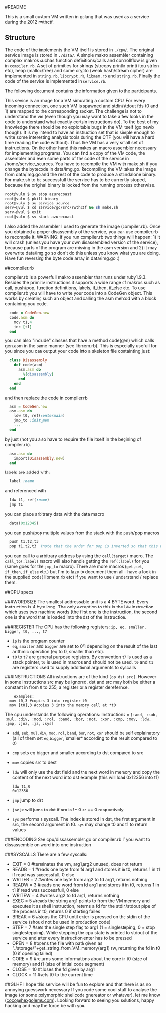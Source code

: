#README

This is a small custom VM written in golang that was used as a service during the 2012 rwthctf. 

## Structure
The code of the implements the VM itself is stored in `./cpu/`. The original service image is stored in `./data/`. 
A simple makro assembler containing complex makros suchas function definitions/calls and controllflow is given in `compiler.rb`. A set of primities for strings (strcopy println printi itou strlen etc), heap (malloc/free) and some crypto (weak hash/stream cipher) are implemented in `string.rb`, `libcrypt.rb`, `libmem.rb` and `string.rb`. Finally the code of the service is implemented in `service.rb`.

The following document contains the information given to the participants.

This sevice is an image for a VM simulating a custom CPU. For every incoming connection,
one such VM is spawned and stdin/stdout fds (0 and 1) are mapped to the corresponding socket.
The challenge is not to understand the vm (even though you may want to take a few looks in the code to understand what exactly certain instructions do). To the best of my knowledge there should be no exploitable bugs in the VM itself (go newb though). It is my intend to have an instruction set that is simple enough to write some interesting analysis tools during the CTF (you will have a hard time reading the code without). Thus the VM has a very small set of instructions. On the other hand this makes an macro assembler necessary for implementing programs. You can find a copy of the VM code, the assembler and even some parts of the code of the service in /home/service_sources. You have to recompile the VM with make.sh if you change the bytecode in data/img.go. Recompiling the VM takes the image from data/img.go and the rest of the code to produce a standalone binary. For make.sh to be successfull the service has to be currently stoped, because the original binary is locked from the running process otherwise.

```sh
root@vuln $ sv stop azurecoast
root@vuln $ pkill binary
root@vuln $ su service_source
serv~@vul $ cd service/go/src/rwthctf && sh make.sh
serv~@vul $ exit
root@vuln $ sv start azurecoast
```

I also added the assembler I used to generate the image (compiler.rb). Once you obtained a proper disassembly of the service, you can use compiler.rb to recompile it.
WARNING: if you run compiler.rb two things will happen: 1) it will crash (unless you have your own disassembled version of the service), because parts of the program are missing in the asm version and 2) it may overwrite data/img.go so don't do this unless you know what you are doing. Have fun reversing the byte code array in data/img.go :)

##compiler.rb

compiler.rb is a powerfull makro assembler thar runs under ruby1.9.3. Besides the primitiv instructions it supports a wide range of makros such as call, push/pop, function definitions, labels, if_then, if_else etc.
To use compiler.rb you will have to write your code into a CodeGen object. This works by creating such an object
and calling the asm mehtod with a block containing you code.

```ruby
  code = CodeGen.new
  code.asm do
    mov t1,4
    inc [t1]
  end
```

you can also "include" classes that have a method code(gen) which calls gen.asm in the same manner (see libmem.rb). This is especially usefull for you since you can output your code into a skeleton file containting just:

```ruby
  class Disassembly
    def code(asm)
      asm.asm do
        %{disassembly}
      end
    end
  end
```

and then replace the code in compiler.rb

```ruby
  asm = CodeGen.new
  asm.asm do
    ldw t0, ref(:entermain)
    jmp_to :init_mem
    ...
  end
```

by just (not you also have to require the file itself in the begining of compiler.rb).

```ruby
  asm.asm do
    import(Disassembly.new)
  end
```

labels are added with:

```ruby
  label :name
```

and referenced with

```ruby
  ldw t1, ref(:name)
  jmp t1
```

you can place arbitrary data with the data macro

```ruby
  data(0x12345)
```

you can push/pop multiple values from the stack with the push/pop macros

```ruby
  push t1,t2,t3
  pop t1,t2,t3  #note that the order for pop is inverted so that this will NOT change any registers
```

you can call to a arbitrary address by using the `call(target)` macro. The `call_to(:label)` macro will also handle getting the `ref(:label)` for you (same goes for the `jmp_to` macro). There are more macros (`get,set`, `if_then`, `if_else` etc.) but I'm to lazy to document them all - have a look in the supplied code( libmem.rb etc) if you want to use / understand / replace them.

##CPU specs

###WORDSIZE
The smallest addressable unit is a 4 BYTE word. Every instruction is 4 byte
long.  The only exception to this is the `ldw` instruction which uses two machine
words (the first one is the instruction, the second one is the word that is
    loaded into the dst of the instruction.

###REGISTER
The CPU has the following registers: `ip, eq, smaller, bigger, t0, ..., t7`
* `ip` is the program counter
* `eq`, `smaller` and `bigger` are set to 0/1 depending on the result of the last
arithmic operation (eq to 0, smaller than etc).
* `t0` to `t7` are general purpose registers. By convention `t7` is used as a stack pointer, `t6` is used in macros and should not be used. `t0` and `t1` are registers used to supply additional arguments to syscalls

###INSTRUCTIONS
All instructions are of the kind `[op dst src]`. However in some instructions src
may be ignored.  dst and src may both be either a constant in from 0 to 255, a
register or a register derefernce.

```
	examples:
  mov t0,3 #copies 3 into register t0
  mov [t0],3 #copies 3 into the memory cell at *t0
```

The cpu understands the following operations:
Instructions = `[:add, :sub, :mul, :div, :mod, :rol, :band, :bor, :not, :xor, :cmp, :mov, :ldw, :jmp, :jnz, :jz, :sys]`

* `add`, `sub`, `mul`, `div`, `mod`, `rol`, `band`, `bor`, `not`, `xor` should be self explainatory
  (all of them set `eq`,`bigger`,`smaller* according to the result compared to 0)
* `cmp` sets eq bigger and smaller according to dst compared to src
* `mov` copies src to dest
* `ldw` will only use the dst field and the next word in memory and copy the
  content of the next word into dst
    example (this will load 0x12356 into t1)

      ldw t1,0
      0x12356

* `jmp` jump to dst
* `jnz` jz will jump to dst if src is != 0 or == 0 respectively
* `sys` performs a syscall. The index is stored in dst, the first argument in src, the second argument in t0. `sys` may change t0 and t1 to return values

###ENCODING
See cpu/dissassembler.go or compiler.rb if you want to dissassemble on word into one instruction

###SYSCALLS
There are a few syscalls:

* EXIT = 0 #terminates the vm, arg1,arg2 unused, does not return
* READB = 1 #reads one byte from fd arg1 and stores it in t0, returns 1 in t1 if read was successfull, 0 else
* WRITEB = 2 #writes one byte from arg2 to fd arg1, returns nothing
* READW = 3 #reads one word from fd arg1 and stores it in t0, returns 1 in t1 if read was successfull, 0 else
* WRITEW = 4 #writes arg2 to fd arg1, returns nothing
* EXEC = 5 #reads the string arg1 points to from the VM memory and executes it as shell instruction, returns a fd for the stdin/stdout pipe of the process in t0, returns 0 if starting failes
* BREAK = 6 #stops the CPU until enter is pressed on the stdin of the service (should not be used in production code)
* STEP = 7 #sets the single step flag to arg1 (1 = singlesteping, 0 = stop singlestepping). While stepping the cpu state is printed to stdout of the service and after every instruction enter has to be pressed
* OPEN = 8 #opens the file with path given as "./storage/"+get_string_from_VM_memory(arg1) rw, returning the fd in t0 (0 if opening failed)
* CORE = 9 #returns some informations about the core in t0 (size of memory) and t1 (size of initial code segment)
* CLOSE = 10 #closes the fd given by arg1
* CLOCK = 11 #sets t0 to the current time


##GLHF
I hope this service will be fun to explore and that there is as no annoying guesswork necessary
If you code some cool stuff to analyse the image (or some polymorphic shellcode gnereator or whatever), let me know (coco@hexgolems.com). Looking forward to seeing you solutions,
happy hacking and may the force be with you.
